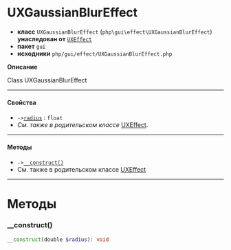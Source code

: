# UXGaussianBlurEffect

- **класс** `UXGaussianBlurEffect` (`php\gui\effect\UXGaussianBlurEffect`) **унаследован от** [`UXEffect`](https://github.com/VenityStudio/android/tree/master/jphp-android-ext/api-docs/classes/php/gui/effect/UXEffect.ru.md)
- **пакет** `gui`
- **исходники** `php/gui/effect/UXGaussianBlurEffect.php`

**Описание**

Class UXGaussianBlurEffect

---

#### Свойства

- `->`[`radius`](#prop-radius) : `float`
- *См. также в родительском классе* [UXEffect](https://github.com/VenityStudio/android/tree/master/jphp-android-ext/api-docs/classes/php/gui/effect/UXEffect.ru.md).

---

#### Методы

- `->`[`__construct()`](#method-__construct)
- См. также в родительском классе [UXEffect](https://github.com/VenityStudio/android/tree/master/jphp-android-ext/api-docs/classes/php/gui/effect/UXEffect.ru.md)

---
# Методы

<a name="method-__construct"></a>

### __construct()
```php
__construct(double $radius): void
```